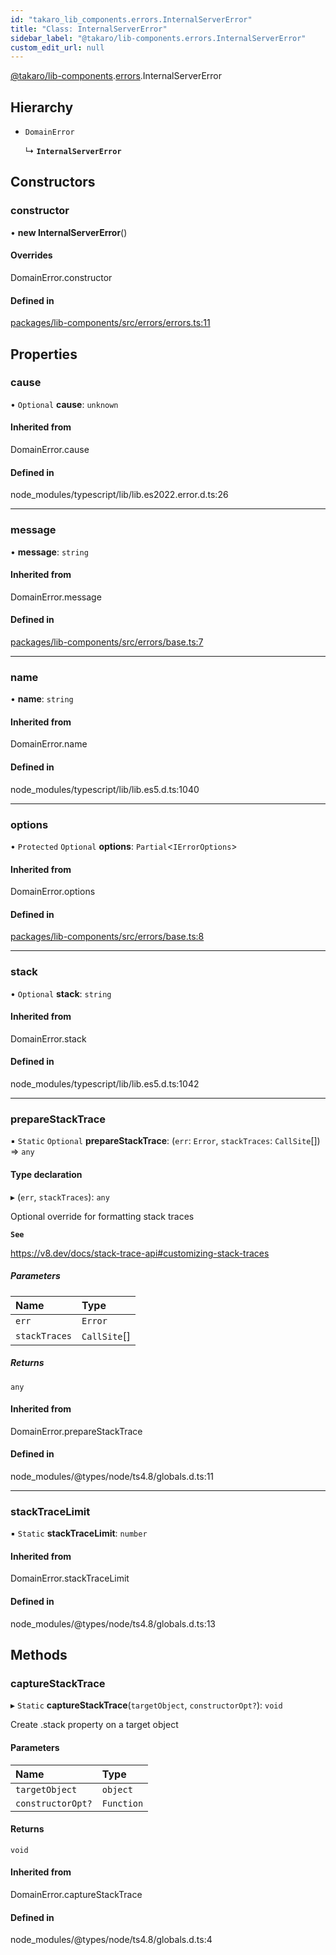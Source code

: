 ```yaml
---
id: "takaro_lib_components.errors.InternalServerError"
title: "Class: InternalServerError"
sidebar_label: "@takaro/lib-components.errors.InternalServerError"
custom_edit_url: null
---
```


[@takaro/lib-components](../modules/takaro_lib_components.md).[errors](../namespaces/takaro_lib_components.errors.md).InternalServerError

## Hierarchy

- `DomainError`

  ↳ **`InternalServerError`**

## Constructors

### constructor

• **new InternalServerError**()

#### Overrides

DomainError.constructor

#### Defined in

[packages/lib-components/src/errors/errors.ts:11](https://github.com/niekcandaele/Takaro/blob/91fb19b/packages/lib-components/src/errors/errors.ts#L11)

## Properties

### cause

• `Optional` **cause**: `unknown`

#### Inherited from

DomainError.cause

#### Defined in

node_modules/typescript/lib/lib.es2022.error.d.ts:26

___

### message

• **message**: `string`

#### Inherited from

DomainError.message

#### Defined in

[packages/lib-components/src/errors/base.ts:7](https://github.com/niekcandaele/Takaro/blob/91fb19b/packages/lib-components/src/errors/base.ts#L7)

___

### name

• **name**: `string`

#### Inherited from

DomainError.name

#### Defined in

node_modules/typescript/lib/lib.es5.d.ts:1040

___

### options

• `Protected` `Optional` **options**: `Partial`<`IErrorOptions`\>

#### Inherited from

DomainError.options

#### Defined in

[packages/lib-components/src/errors/base.ts:8](https://github.com/niekcandaele/Takaro/blob/91fb19b/packages/lib-components/src/errors/base.ts#L8)

___

### stack

• `Optional` **stack**: `string`

#### Inherited from

DomainError.stack

#### Defined in

node_modules/typescript/lib/lib.es5.d.ts:1042

___

### prepareStackTrace

▪ `Static` `Optional` **prepareStackTrace**: (`err`: `Error`, `stackTraces`: `CallSite`[]) => `any`

#### Type declaration

▸ (`err`, `stackTraces`): `any`

Optional override for formatting stack traces

**`See`**

https://v8.dev/docs/stack-trace-api#customizing-stack-traces

##### Parameters

| Name | Type |
| :------ | :------ |
| `err` | `Error` |
| `stackTraces` | `CallSite`[] |

##### Returns

`any`

#### Inherited from

DomainError.prepareStackTrace

#### Defined in

node_modules/@types/node/ts4.8/globals.d.ts:11

___

### stackTraceLimit

▪ `Static` **stackTraceLimit**: `number`

#### Inherited from

DomainError.stackTraceLimit

#### Defined in

node_modules/@types/node/ts4.8/globals.d.ts:13

## Methods

### captureStackTrace

▸ `Static` **captureStackTrace**(`targetObject`, `constructorOpt?`): `void`

Create .stack property on a target object

#### Parameters

| Name | Type |
| :------ | :------ |
| `targetObject` | `object` |
| `constructorOpt?` | `Function` |

#### Returns

`void`

#### Inherited from

DomainError.captureStackTrace

#### Defined in

node_modules/@types/node/ts4.8/globals.d.ts:4
